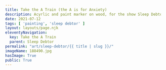 ```yaml
---
title: Take the A Train (the A is for Anxiety)
description: Acyrlic and paint marker on wood, for the show Sleep Debtor
date: 2021-07-12
tags: [ 'painting', 'sleep debtor' ]
layout: layouts/page.njk
eleventyNavigation:
  key: Take the A Train
  parent: Sleep Debtor
permalink: "art/sleep-debtor/{{ title | slug }}/"
imageName: 188490.jpg
hasImage: True
public: True
---
```


